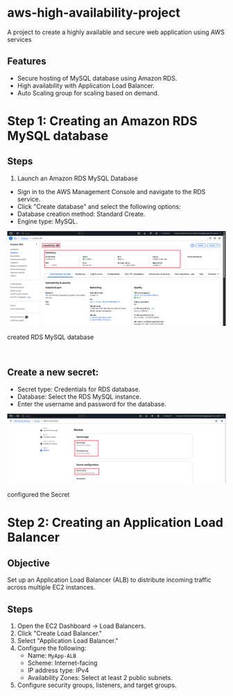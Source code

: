 # aws-high-availability-project
A project to create a highly available and secure web application using AWS services

## Features

- Secure hosting of MySQL database using Amazon RDS.
- High availability with Application Load Balancer.
- Auto Scaling group for scaling based on demand.


# Step 1: Creating an Amazon RDS MySQL database

## Steps

1.  Launch an Amazon RDS MySQL Database

- Sign in to the AWS Management Console and navigate to the RDS service.
- Click "Create database" and select the following options:
- Database creation method: Standard Create.
- Engine type: MySQL.

![Alt text of the image](https://github.com/BasilTAlias/aws-high-availability-project/blob/main/images/3.png)

created RDS MySQL database

$~$

## Create a new secret:

- Secret type: Credentials for RDS database.
- Database: Select the RDS MySQL instance.
- Enter the username and password for the database.


![Alt text of the image](https://github.com/BasilTAlias/aws-high-availability-project/blob/main/images/4.png)

configured the Secret 

# Step 2: Creating an Application Load Balancer

## Objective
Set up an Application Load Balancer (ALB) to distribute incoming traffic across multiple EC2 instances.

## Steps
1. Open the EC2 Dashboard → Load Balancers.
2. Click "Create Load Balancer."
3. Select "Application Load Balancer."
4. Configure the following:
   - Name: `MyApp-ALB`
   - Scheme: Internet-facing
   - IP address type: IPv4
   - Availability Zones: Select at least 2 public subnets.
5. Configure security groups, listeners, and target groups.


  
